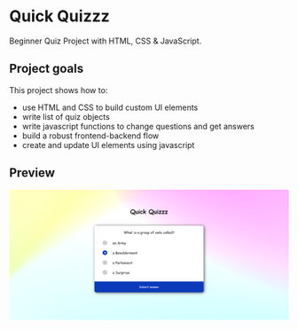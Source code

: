 # Quick Quizzz

Beginner Quiz Project with HTML, CSS & JavaScript.

## Project goals

This project shows how to:

- use HTML and CSS to build custom UI elements
- write list of quiz objects
- write javascript functions to change questions and get answers
- build a robust frontend-backend flow
- create and update UI elements using javascript

## Preview

![](media/quiz.PNG)